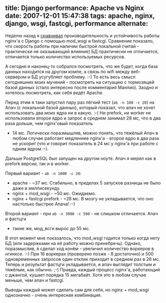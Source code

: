 title: Django performance: Apache vs Nginx
date: 2007-12-01 15:47:38
tags: apache, nginx, django, wsgi, fastcgi, performance
alternate: <link rel="alternate" hreflang="ru" href="https://solovyov.net/blog/2007/django-performance-apache-vs-nginx/" /> <link rel="alternate" hreflang="en" href="https://solovyov.net/blog/2007/django-performance-apache-vs-nginx-en/" />
----


Неделю назад я [сравнивал][1] производительность и устойчивость работы nginx'а с
Django с помощью mod_wsgi и fastcgi. Сравнение показало, что скорость работы при
наличии быстрой локальной (читай - практически не оказывающей влияние) БД
практически не отличается, отличается только количество используемых ресурсов.

А сегодня я наконец-то собрался посмотреть, что же будет, когда база данных
находится на другом компе, а связь по wifi между веб-сервером и БД усугубляет
проблему. :-) То есть весь смысл сегодняшних моих мучений - посмотреть на
ситуацию с тормозящей базой данных (стало интересно после комментария
Манлио). Заодно и хотелось посмотреть, как себя ведёт Apache.

Перед этим я таки запустил пару раз лёгкий тест (`ab -n 100 -c 20`) на Апач (с
локальной базой данных), который показал, что апач не хочет использовать два
моих ядра ни в какую. :-( Ни prefork, ни worker не использовали второе ядро и
запрос в среднем занимал 28 мс, что в два раза дольше, чем nginx'овый показатель
- 14 мс. Логически поразмышляв, можно понять, что тяжёлый Апач в любом случае
работает медленнее nginx'а - второе ядро в два раза не ускорит (что и говорит
показатель в 24 мс у nginx'а при работе с одним ядром :-).

Дальше PostgreSQL был запущен на другом ноуте. Апач я мерял как в prefork версии,
так и в worker.

Первый вариант - `ab -n 1000 -c 20`:

- apache - ~37 мс. Стабильно, в пределах 5 запусков разницы не было даже в
  миллисекунду.
- nginx + mod_wsgi - ~50 мс. Ожидаемо.
- nginx + fastcgi prefork - ~28 мс. В мозгу не укладывается, что оно настолько быстрее Апача! :-)

Второй вариант - при `ab -n 3000 -c 500` - не слишком отличается. Апач и фастцги
- такие же, мод_всги вырос до 55 мс.

В этот момент мне показалось, что mod_wsgi годится только когда нету БД (или
задержками на её работу можно пренебречь). Однако, поразмыслив, я сделал ход
конём - увеличил количество воркеров в нгинксе. :-) При 16 воркерах (проверено позже - 8 достаточно) и 500
одновременных запросов один отклик приходит в среднем раз в 28 мс. Теперь и
результат фастцги укладывается, и апач выглядит толстым и тяжёлым, как
обычно. ;-) Правда, каждый процесс nginx'а, работающий с джангой, кушает порядка
15 мегабайт. Хотя это в любом случае меньше, чем апач и fastcgi.

Выводы каждый может сделать сам для себя, но nginx + mod_wsgi однозначно - очень
интересная комбинация.

[1]: https://solovyov.net/blog/2007/nginx-mod-wsgi-vs-fastcgi/
